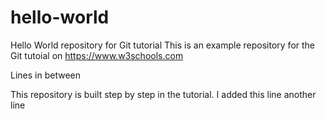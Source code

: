 # hello-world
Hello World repository for Git tutorial
This is an example repository for the Git tutoial on https://www.w3schools.com


Lines in between


This repository is built step by step in the tutorial.
I added this line
another line
